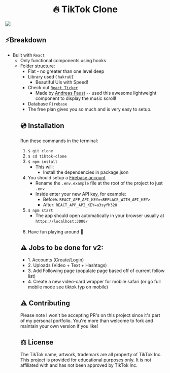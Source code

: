 <h1 align="center">🔥 TikTok Clone</h1>

<img src="public/readme/tiktok.gif" />

<h2>⚡️Breakdown</h2>

<ul>
  <li>
    Built with <code>React</code>
    <ul>
      <li>Only functional components using hooks</li>
      <li>
        Folder structure:
        <ul>
          <li>Flat - no greater than one level deep</li>
  
 
  <li>
    Library used <code>ChakraUI</code>
    <ul>
      <li>
        Beautiful UIs with Speed! 
      </li>
    </ul>
  </li>
 <li>
    Check out <code><a href=" https://github.com/AndreasFaust/react-ticker">React Ticker</a></code>
    <ul>
      <li>
       Made by <a href="https://github.com/AndreasFaust">Andreas Faust</a> -- used this awesome lightweight component to display the music scroll!
      </li>
    </ul>
  </li>

  <li>Database <code>Firebase</code></li>
  <li>
    The free plan gives you so much and is very easy to setup. 
  </li>
</ul>

<h2>💿 Installation</h2>

<p>Run these commands in the terminal:</p>

<ol>
  <li>
    <code>$ git clone </code>
  </li>
  <li><code>$ cd tiktok-clone</code></li>
  <li>
    <code>$ npm install</code>
    <ul>
      <li>
        This will:
        <ul>
          <li>Install the dependencies in package.json</li>
        </ul>
      </li>
    </ul>
  </li>
  <li>
    You should setup a <a href="https://firebase.google.com/">Firebase account</a>
    <ul>
      <li>
        Rename the <code>.env.example</code> file at the root of the project to
        just <code>.env</code>
      </li>
      <li>
        Inside enter your new API key, for example:
        <ul>
          <li>
            Before:
            <code>REACT_APP_API_KEY=&lt;REPLACE_WITH_API_KEY&gt;</code>
          </li>
          <li>After: <code>REACT_APP_API_KEY=a3syfh328</code></li>
        </ul>
      </li>
    </ul>
  </li>
  <li>
    <code>$ npm start</code>
    <ul>
      <li>
        The app should open automatically in your browser usually at
        <code>https://localhost:3000/</code>
      </li>
    </ul>
    <br />
  </li>
  <li>Have fun playing around 🎉</li>
</ol>

<h2>⚠️ Jobs to be done for v2:</h2>
<ul>
<li>
1. Accounts (Create/Login)</li>
<li>2. Uploads (Video + Text + Hashtags)</li>
<li>3. Add Following page (populate page based off of current follow list)</li>
<li>4. Create a new video-card wrapper for mobile safari (or go full mobile mode see tiktok fyp on mobile)
</li>
</ul>

<h2>⚠️ Contributing</h2>

<p>
  Please note I won't be accepting PR's on this project since it's part of my
  personal portfolio. You're more than welcome to fork and maintain your own
  version if you like!
</p>

<h2>⚖️ License</h2>

<p>
  The TikTok name, artwork, trademark are all property of TikTok Inc. This
  project is provided for educational purposes only. It is not affiliated with
  and has not been approved by TikTok Inc.
</p>
